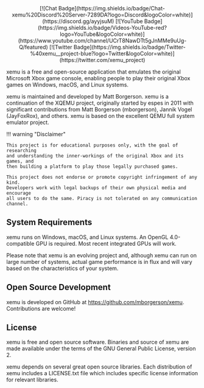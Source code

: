 <center>
[![Chat Badge](https://img.shields.io/badge/Chat-xemu%20Discord%20Server-7289DA?logo=Discord&logoColor=white)](https://discord.gg/ayyjsuM)
[![YouTube Badge](https://img.shields.io/badge/Videos-YouTube-red?logo=YouTube&logoColor=white)](https://www.youtube.com/channel/UCrT8NawDTt5gJnMMe9uUg-Q/featured)
[![Twitter Badge](https://img.shields.io/badge/Twitter-%40xemu__project-blue?logo=Twitter&logoColor=white)](https://twitter.com/xemu_project)
</center>

xemu is a free and open-source application that emulates the original Microsoft
Xbox game console, enabling people to play their original Xbox games on Windows,
macOS, and Linux systems.

xemu is maintained and developed by Matt Borgerson. xemu is a continuation of
the XQEMU project, originally started by espes in 2011 with significant
contributions from Matt Borgerson (mborgerson), Jannik Vogel (JayFoxRox), and
others. xemu is based on the excellent QEMU full system emulator project.

!!! warning "Disclaimer"

    This project is for educational purposes only, with the goal of researching
    and understanding the inner-workings of the original Xbox and its games, and
    then building a platform to play those legally purchased games.

    This project does not endorse or promote copyright infringement of any kind.
    Developers work with legal backups of their own physical media and encourage
    all users to do the same. Piracy is not tolerated on any communication
    channel.

## System Requirements

xemu runs on Windows, macOS, and Linux systems. An OpenGL 4.0-compatible GPU is
required. Most recent integrated GPUs will work.

Please note that xemu is an evolving project and, although xemu can run on large
number of systems, actual game performance is in flux and will vary based on the
characteristics of your system.

## Open Source Development

xemu is developed on GitHub at https://github.com/mborgerson/xemu. Contributions
are welcome!

## License

xemu is free and open source software. Binaries and source of xemu are made
available under the terms of the GNU General Public License, version 2.

xemu depends on several great open source libraries. Each distribution of xemu
includes a LICENSE.txt file which includes specific license information for
relevant libraries.
